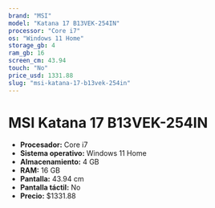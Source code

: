 ```yaml
---
brand: "MSI"
model: "Katana 17 B13VEK-254IN"
processor: "Core i7"
os: "Windows 11 Home"
storage_gb: 4
ram_gb: 16
screen_cm: 43.94
touch: "No"
price_usd: 1331.88
slug: "msi-katana-17-b13vek-254in"
---
```


# MSI Katana 17 B13VEK-254IN

- **Procesador:** Core i7
- **Sistema operativo:** Windows 11 Home
- **Almacenamiento:** 4 GB
- **RAM:** 16 GB
- **Pantalla:** 43.94 cm
- **Pantalla táctil:** No
- **Precio:** $1331.88
